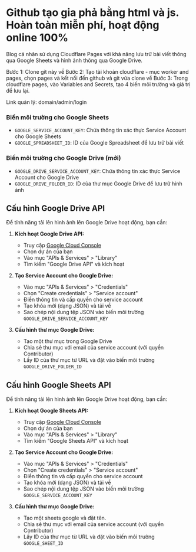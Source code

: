 # Github tạo gia phả bằng html và js. Hoàn toàn miễn phí, hoạt động online 100%

Blog cá nhân sử dụng Cloudflare Pages với khả năng lưu trữ bài viết thông qua Google Sheets và hình ảnh thông qua Google Drive.

Bước 1: Clone git này về
Bước 2: Tạo tài khoản cloudflare - mục worker and pages, chọn pages và kết nối đến github và git vừa clone về
Bước 3: Trong cloudflare pages, vào Variables and Secrets, tạo 4 biến môi trường và giá trị để lưu lại.

Link quản lý: domain/admin/login

### Biến môi trường cho Google Sheets
- `GOOGLE_SERVICE_ACCOUNT_KEY`: Chứa thông tin xác thực Service Account cho Google Sheets
- `GOOGLE_SPREADSHEET_ID`: ID của Google Spreadsheet để lưu trữ bài viết

### Biến môi trường cho Google Drive (mới)
- `GOOGLE_DRIVE_SERVICE_ACCOUNT_KEY`: Chứa thông tin xác thực Service Account cho Google Drive
- `GOOGLE_DRIVE_FOLDER_ID`: ID của thư mục Google Drive để lưu trữ hình ảnh

## Cấu hình Google Drive API

Để tính năng tải lên hình ảnh lên Google Drive hoạt động, bạn cần:

1. **Kích hoạt Google Drive API:**
   - Truy cập [Google Cloud Console](https://console.cloud.google.com/)
   - Chọn dự án của bạn
   - Vào mục "APIs & Services" > "Library"
   - Tìm kiếm "Google Drive API" và kích hoạt
   
2. **Tạo Service Account cho Google Drive:**
   - Vào mục "APIs & Services" > "Credentials"
   - Chọn "Create credentials" > "Service account"
   - Điền thông tin và cấp quyền cho service account
   - Tạo khóa mới (dạng JSON) và tải về
   - Sao chép nội dung tệp JSON vào biến môi trường `GOOGLE_DRIVE_SERVICE_ACCOUNT_KEY`

3. **Cấu hình thư mục Google Drive:**
   - Tạo một thư mục trong Google Drive
   - Chia sẻ thư mục với email của service account (với quyền Contributor)
   - Lấy ID của thư mục từ URL và đặt vào biến môi trường `GOOGLE_DRIVE_FOLDER_ID`

## Cấu hình Google Sheets API

Để tính năng tải lên hình ảnh lên Google Drive hoạt động, bạn cần:

1. **Kích hoạt Google Sheets API:**
   - Truy cập [Google Cloud Console](https://console.cloud.google.com/)
   - Chọn dự án của bạn
   - Vào mục "APIs & Services" > "Library"
   - Tìm kiếm "Google Sheets API" và kích hoạt
   
2. **Tạo Service Account cho Google Drive:**
   - Vào mục "APIs & Services" > "Credentials"
   - Chọn "Create credentials" > "Service account"
   - Điền thông tin và cấp quyền cho service account
   - Tạo khóa mới (dạng JSON) và tải về
   - Sao chép nội dung tệp JSON vào biến môi trường `GOOGLE_SERVICE_ACCOUNT_KEY`

3. **Cấu hình thư mục Google Drive:**
   - Tạo một sheets google và đặt tên.
   - Chia sẻ thư mục với email của service account (với quyền Contributor)
   - Lấy ID của thư mục từ URL và đặt vào biến môi trường `GOOGLE_SHEET_ID`

